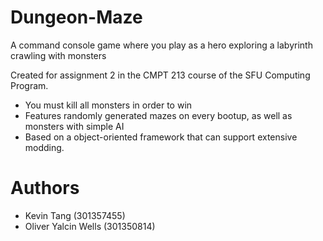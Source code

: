 # Dungeon-Maze
A command console game where you play as a hero exploring a labyrinth crawling with monsters 

Created for assignment 2 in the CMPT 213 course of the SFU Computing Program.

- You must kill all monsters in order to win
- Features randomly generated mazes on every bootup, as well as monsters with simple AI
- Based on a object-oriented framework that can support extensive modding.

# Authors
- Kevin Tang (301357455)
- Oliver Yalcin Wells (301350814)
